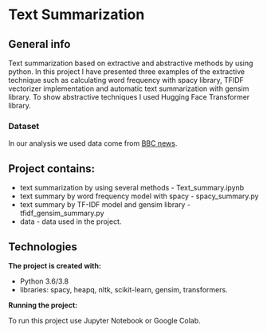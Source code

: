 # Text Summarization

## General info
Text summarization based on extractive and abstractive methods by using python. In this project I have presented three examples of the extractive technique such as calculating word frequency with spacy library, TFIDF vectorizer implementation and automatic text summarization with gensim library. To show abstractive techniques I used Hugging Face Transformer library.

### Dataset
In our analysis we used data come from [BBC news](https://www.bbc.com/news).

## Project contains:
- text summarization by using several methods - Text_summary.ipynb
- text summary by word frequency model with spacy - spacy_summary.py
- text summary by TF-IDF model and gensim library - tfidf_gensim_summary.py 
- data - data used in the project.

## Technologies

**The project is created with:**

- Python  3.6/3.8
- libraries: spacy, heapq, nltk, scikit-learn, gensim, transformers.

**Running the project:**

To run this project use Jupyter Notebook or Google Colab.
